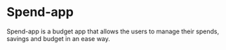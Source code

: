 # Spend-app
Spend-app is a budget app that allows the users to manage their spends, savings and budget in an ease way.
